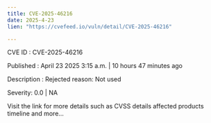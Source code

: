 ```yaml
---
title: CVE-2025-46216
date: 2025-4-23
lien: "https://cvefeed.io/vuln/detail/CVE-2025-46216"

---
```


CVE ID : CVE-2025-46216

Published :  April 23
2025
3:15 a.m. | 10 hours
47 minutes ago

Description : Rejected reason: Not used

Severity: 0.0 | NA

Visit the link for more details
such as CVSS details
affected products
timeline
and more...

